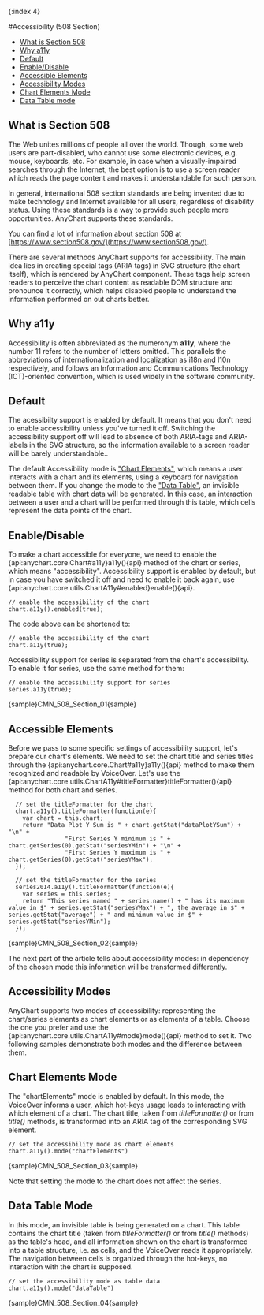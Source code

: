 {:index 4}

#Accessibility (508 Section)

* [What is Section 508](#what_is_section_508)
* [Why a11y](#why_a11y)
* [Default](#default)
* [Enable/Disable](#enable/disable)
* [Accessible Elements](#accessible_elements)
* [Accessibility Modes](#accessibility_modes)
* [Chart Elements Mode](#chart_elements_mode)
* [Data Table mode](#data_table_mode)

## What is Section 508

The Web unites millions of people all over the world. Though, some web users are part-disabled, who cannot use some electronic devices, e.g. mouse, keyboards, etc. For example, in case when a visually-impaired searches through the Internet, the best option is to use a screen reader which reads the page content and makes it understandable for such person.

In general, international 508 section standards are being invented due to make technology and Internet available for all users, regardless of disability status. Using these standards is a way to provide such people more opportunities. AnyChart supports these standards.

You can find a lot of information about section 508 at [https://www.section508.gov/](https://www.section508.gov/).

There are several methods AnyChart supports for accessibility. The main idea lies in creating special tags (ARIA tags) in SVG structure (the chart itself), which is rendered by AnyChart component. These tags help screen readers to perceive the chart content as readable DOM structure and pronounce it correctly, which helps disabled people to understand the information performed on out charts better. 

## Why a11y

Accessibility is often abbreviated as the numeronym **a11y**, where the number 11 refers to the number of letters omitted. This parallels the abbreviations of internationalization and [localization](Localization) as i18n and l10n respectively, and follows an Information and Communications Technology (ICT)-oriented convention, which is used widely in the software community.

## Default

The acessibilty support is enabled by default. It means that you don't need to enable accessibility unless you've turned it off. Switching the accessibility support off will lead to absence of both ARIA-tags and ARIA-labels in the SVG structure, so the information available to a screen reader will be barely understandable..

The default Accessibility mode is ["Chart Elements"](chart_elements_mode), which means a user interacts with a chart and its elements, using a keyboard for navigation between them. If you change the mode to the ["Data Table"](data_table_mode), an invisible readable table with chart data will be generated. In this case, an interaction between a user and a chart will be performed through this table, which cells represent the data points of the chart.

## Enable/Disable

To make a chart accessible for everyone, we need to enable the {api:anychart.core.Chart#a11y}a11y(){api} method of the chart or series, which means "accessibility". Accessibility support is enabled by default, but in case you have switched it off and need to enable it back again, use {api:anychart.core.utils.ChartA11y#enabled}enable(){api}.

```
// enable the accessibility of the chart
chart.a11y().enabled(true);
```

The code above can be shortened to:

```
// enable the accessibility of the chart
chart.a11y(true);
```
Accessibility support for series is separated from the chart's accessibility. To enable it for series, use the same method for them:

```
// enable the accessibility support for series
series.a11y(true);
```

{sample}CMN\_508\_Section\_01{sample}

## Accessible Elements

Before we pass to some specific settings of accessibility support, let's prepare our chart's elements. We need to set the chart title and series titles through the {api:anychart.core.Chart#a11y}a11y(){api} method to make them recognized and readable by VoiceOver. Let's use the {api:anychart.core.utils.ChartA11y#titleFormatter}titleFormatter(){api} method for both chart and series.

```
  // set the titleFormatter for the chart
  chart.a11y().titleFormatter(function(e){
    var chart = this.chart;
    return "Data Plot Y Sum is " + chart.getStat("dataPlotYSum") + "\n" +
                "First Series Y minimum is " + chart.getSeries(0).getStat("seriesYMin") + "\n" +
                "First Series Y maximum is " + chart.getSeries(0).getStat("seriesYMax");
  });

  // set the titleFormatter for the series
  series2014.a11y().titleFormatter(function(e){
    var series = this.series;
    return "This series named " + series.name() + " has its maximum value in $" + series.getStat("seriesYMax") + ", the average in $" +  series.getStat("average") + " and minimum value in $" + series.getStat("seriesYMin");
  });
```

{sample}CMN\_508\_Section\_02{sample}

The next part of the article tells about accessibility modes: in dependency of the chosen mode this information will be transformed differently.

## Accessibility Modes

AnyChart supports two modes of accessibility: representing the chart/series elements as chart elements or as elements of a table. Choose the one you prefer and use the {api:anychart.core.utils.ChartA11y#mode}mode(){api} method to set it. Two following samples demonstrate both modes and the difference between them.

## Chart Elements Mode

The "chartElements" mode is enabled by default. In this mode, the VoiceOver informs a user, which hot-keys usage leads to interacting with which element of a chart. The chart title, taken from *titleFormatter()* or from *title()* methods, is transformed into an ARIA tag of the corresponding SVG element.

```
// set the accessibility mode as chart elements
chart.a11y().mode("chartElements")
```

{sample}CMN\_508\_Section\_03{sample}

Note that setting the mode to the chart does not affect the series.

## Data Table Mode

In this mode, an invisible table is being generated on a chart. This table contains the chart title (taken from *titleFormatter()* or from *title()* methods) as the table's head, and all information shown on the chart is transformed into a table structure, i.e. as cells, and the VoiceOver reads it appropriately. The navigation between cells is organized through the hot-keys, no interaction with the chart is supposed. 

```
// set the accessibility mode as table data
chart.a11y().mode("dataTable")
```

{sample}CMN\_508\_Section\_04{sample}